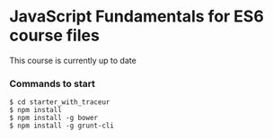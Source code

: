 JavaScript Fundamentals for ES6 course files
==========================

This course is currently up to date

### Commands to start
```
$ cd starter_with_traceur
$ npm install
$ npm install -g bower
$ npm install -g grunt-cli
```
